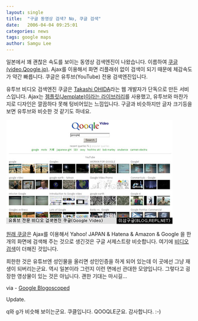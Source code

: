 ```yaml
---
layout: single
title:  "구글 동영상 검색? No, 쿠글 검색"
date:   2006-04-04 09:25:01
categories: news
tags: google maps
author: Samgu Lee
---
```

일본에서 꽤 괜찮은 속도를 보이는 동영상 검색엔진이 나왔습니다. 이름하여 [쿠글(video.Qoogle.jp)](http://video.qoogle.jp). Ajax를 이용해서 화면 리플래쉬 없이 검색이 되기 때문에 체감속도가 약간 빠릅니다. 쿠글은 유투브(YouTube) 전용 검색엔진입니다.

유투브 비디오 검색엔진 쿠글은 [Takashi OHIDA](http://solvalou.net/)라는 웹 개발자가 단독으로 만든 서비스입니다. Ajax는 [젬플릿(Jemplate)이라는 라이브러리](http://blog.ingy.net/2006/02/jemplate_a_template_toolkit_fo_1.html)를 사용했고, 유투브와 마찬가지로 디자인은 깔끔하다 못해 텅비어있는 느낌입니다. 구글과 비슷하지만 글자 크기등을 보면 유투브와 비슷한 것 같기도 하네요.

![구글과 비슷한 쿠글 비디오검색](/assets/qoogle_screenshot.jpg)

[원래 쿠글](http://qooqle.jp/)은 Ajax를 이용해서 Yahoo! JAPAN & Hatena & Amazon & Google 을 한개의 화면에 검색해 주는 것으로 생긴것은 구글 서제스트랑 비슷합니다. 여기에 [비디오 검색](http://video.qooqle.jp/)이 더해진 것입니다.

희한한 것은 유튜브엔 성인물을 올리면 성인인증을 하게 되어 있는데 이 곳에선 그냥 재생이 되버리는군요. 역시 일본이라 그런지 이런 면에선 관대한 모양입니다. 그렇다고 굉장한 영상물이 있는 것은 아닙니다. 괜한 기대는 마시길...

via - <a href="http://blog.outer-court.com/archive/2006-03-31-n50.html">Google Blogoscoped</a>

Update.

q와 g가 비슷해 보이는군요. 쿠클입니다. QOOQLE군요. 감사합니다. :-)
